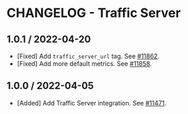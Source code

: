 # CHANGELOG - Traffic Server

## 1.0.1 / 2022-04-20

* [Fixed] Add `traffic_server_url` tag. See [#11862](https://github.com/DataDog/integrations-core/pull/11862).
* [Fixed] Add more default metrics. See [#11858](https://github.com/DataDog/integrations-core/pull/11858).

## 1.0.0 / 2022-04-05

* [Added] Add Traffic Server integration. See [#11471](https://github.com/DataDog/integrations-core/pull/11471).

